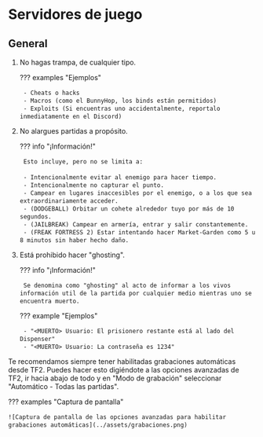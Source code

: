 # Servidores de juego

## General

1. No hagas trampa, de cualquier tipo.

    ??? examples "Ejemplos"

        - Cheats o hacks
        - Macros (como el BunnyHop, los binds están permitidos)
        - Exploits (Si encuentras uno accidentalmente, reportalo inmediatamente en el Discord)

2. No alargues partidas a propósito.

    ??? info "¡Información!"

        Esto incluye, pero no se limita a:

        - Intencionalmente evitar al enemigo para hacer tiempo.
        - Intencionalmente no capturar el punto.
        - Campear en lugares inaccesibles por el enemigo, o a los que sea extraordinariamente acceder.
        - (DODGEBALL) Orbitar un cohete alrededor tuyo por más de 10 segundos.
        - (JAILBREAK) Campear en armería, entrar y salir constantemente.
        - (FREAK FORTRESS 2) Estar intentando hacer Market-Garden como 5 u 8 minutos sin haber hecho daño.

3. Está prohibido hacer "ghosting".

    ??? info "¡Información!"

        Se denomina como "ghosting" al acto de informar a los vivos información util de la partida por cualquier medio mientras uno se encuentra muerto.

    ??? example "Ejemplos"

        - "<MUERTO> Usuario: El prisionero restante está al lado del Dispenser"
        - "<MUERTO> Usuario: La contraseña es 1234"

Te recomendamos siempre tener habilitadas grabaciones automáticas desde TF2. Puedes hacer esto digiéndote a las opciones avanzadas de TF2, ir hacia abajo de todo y en "Modo de grabación" seleccionar "Automático - Todas las partidas".

??? examples "Captura de pantalla"

    ![Captura de pantalla de las opciones avanzadas para habilitar grabaciones automáticas](../assets/grabaciones.png)